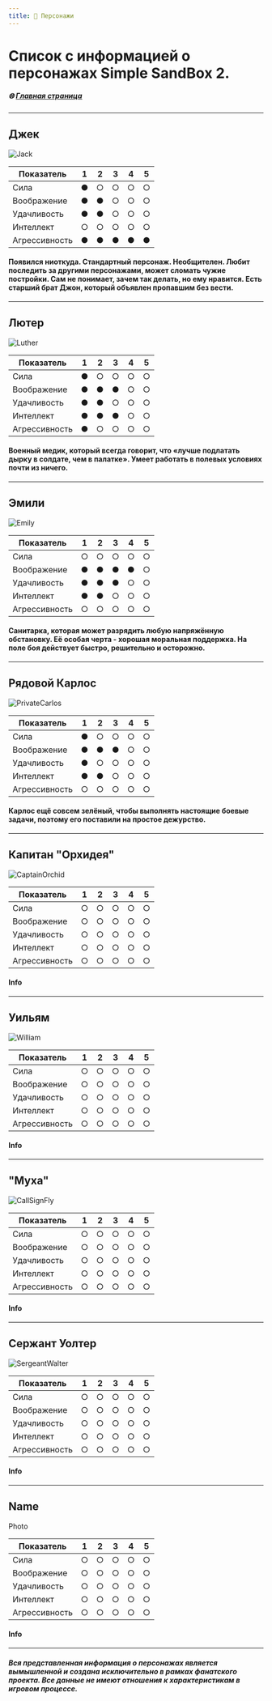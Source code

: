 ```yaml
---
title: 👤 Персонажи
---
```


# Список с информацией о персонажах Simple SandBox 2.

##### 🌐 [Главная страница](./index.md)

- - - - -

## Джек

![Jack](https://github.com/GamzeeChert/gamzeechert.github.io/blob/main/_playerspictures%2FJack.png?raw=true)

| Показатель   | 1 | 2 | 3 | 4 | 5 |  
|--------------|---|---|---|---|---|  
| Сила         | ● | ○ | ○ | ○ | ○ |  
| Воображение  | ● | ● | ○ | ○ | ○ |  
| Удачливость  | ● | ● | ○ | ○ | ○ |  
| Интеллект    | ○ | ○ | ○ | ○ | ○ |  
| Агрессивность| ● | ● | ● | ● | ● |

#### Появился ниоткуда. Стандартный персонаж. Необщителен. Любит последить за другими персонажами, может сломать чужие постройки. Сам не понимает, зачем так делать, но ему нравится. Есть старший брат Джон, который объявлен пропавшим без вести.

- - - - -

## Лютер

![Luther](https://github.com/GamzeeChert/gamzeechert.github.io/blob/main/_playerspictures%2FLuther.png?raw=true)

| Показатель   | 1 | 2 | 3 | 4 | 5 |  
|--------------|---|---|---|---|---|  
| Сила         | ● | ○ | ○ | ○ | ○ |  
| Воображение  | ● | ● | ● | ○ | ○ |  
| Удачливость  | ● | ● | ○ | ○ | ○ |  
| Интеллект    | ● | ● | ● | ○ | ○ |  
| Агрессивность| ● | ○ | ○ | ○ | ○ |

#### Военный медик, который всегда говорит, что «лучше подлатать дырку в солдате, чем в палатке». Умеет работать в полевых условиях почти из ничего.

- - - - -

## Эмили

![Emily](https://github.com/GamzeeChert/gamzeechert.github.io/blob/main/_playerspictures%2FEmily.png?raw=true)

| Показатель   | 1 | 2 | 3 | 4 | 5 |  
|--------------|---|---|---|---|---|  
| Сила         | ○ | ○ | ○ | ○ | ○ |  
| Воображение  | ● | ● | ● | ● | ○ |  
| Удачливость  | ● | ● | ● | ○ | ○ |  
| Интеллект    | ● | ● | ○ | ○ | ○ |  
| Агрессивность| ○ | ○ | ○ | ○ | ○ |

#### Санитарка, которая может разрядить любую напряжённую обстановку. Её особая черта - хорошая моральная поддержка. На поле боя действует быстро, решительно и осторожно.

- - - - -

## Рядовой Карлос

![PrivateCarlos](https://github.com/GamzeeChert/gamzeechert.github.io/blob/main/_playerspictures%2FPrivateCarlos.png?raw=true)

| Показатель   | 1 | 2 | 3 | 4 | 5 |  
|--------------|---|---|---|---|---|  
| Сила         | ● | ○ | ○ | ○ | ○ |  
| Воображение  | ● | ● | ● | ○ | ○ |  
| Удачливость  | ● | ○ | ○ | ○ | ○ |  
| Интеллект    | ● | ● | ○ | ○ | ○ |  
| Агрессивность| ○ | ○ | ○ | ○ | ○ |

#### Карлос ещё совсем зелёный, чтобы выполнять настоящие боевые задачи, поэтому его поставили на простое дежурство.

- - - - -

## Капитан "Орхидея"

![CaptainOrchid](https://github.com/GamzeeChert/gamzeechert.github.io/blob/main/_playerspictures%2FCaptainOrchid.png?raw=true)

| Показатель   | 1 | 2 | 3 | 4 | 5 |  
|--------------|---|---|---|---|---|  
| Сила         | ○ | ○ | ○ | ○ | ○ |  
| Воображение  | ○ | ○ | ○ | ○ | ○ |  
| Удачливость  | ○ | ○ | ○ | ○ | ○ |  
| Интеллект    | ○ | ○ | ○ | ○ | ○ |  
| Агрессивность| ○ | ○ | ○ | ○ | ○ |

#### Info

- - - - -

## Уильям

![William](https://github.com/GamzeeChert/gamzeechert.github.io/blob/main/_playerspictures%2FWilliam.png?raw=true)

| Показатель   | 1 | 2 | 3 | 4 | 5 |  
|--------------|---|---|---|---|---|  
| Сила         | ○ | ○ | ○ | ○ | ○ |  
| Воображение  | ○ | ○ | ○ | ○ | ○ |  
| Удачливость  | ○ | ○ | ○ | ○ | ○ |  
| Интеллект    | ○ | ○ | ○ | ○ | ○ |  
| Агрессивность| ○ | ○ | ○ | ○ | ○ |

#### Info

- - - - -

## "Муха"

![CallSignFly](https://github.com/GamzeeChert/gamzeechert.github.io/blob/main/_playerspictures%2FCallSignFly.png?raw=true)

| Показатель   | 1 | 2 | 3 | 4 | 5 |  
|--------------|---|---|---|---|---|  
| Сила         | ○ | ○ | ○ | ○ | ○ |  
| Воображение  | ○ | ○ | ○ | ○ | ○ |  
| Удачливость  | ○ | ○ | ○ | ○ | ○ |  
| Интеллект    | ○ | ○ | ○ | ○ | ○ |  
| Агрессивность| ○ | ○ | ○ | ○ | ○ |

#### Info

- - - - -

## Сержант Уолтер

![SergeantWalter](https://github.com/GamzeeChert/gamzeechert.github.io/blob/main/_playerspictures%2FSergeantWalter.png?raw=true)

| Показатель   | 1 | 2 | 3 | 4 | 5 |  
|--------------|---|---|---|---|---|  
| Сила         | ○ | ○ | ○ | ○ | ○ |  
| Воображение  | ○ | ○ | ○ | ○ | ○ |  
| Удачливость  | ○ | ○ | ○ | ○ | ○ |  
| Интеллект    | ○ | ○ | ○ | ○ | ○ |  
| Агрессивность| ○ | ○ | ○ | ○ | ○ |

#### Info

- - - - -

## Name

Photo

| Показатель   | 1 | 2 | 3 | 4 | 5 |  
|--------------|---|---|---|---|---|  
| Сила         | ○ | ○ | ○ | ○ | ○ |  
| Воображение  | ○ | ○ | ○ | ○ | ○ |  
| Удачливость  | ○ | ○ | ○ | ○ | ○ |  
| Интеллект    | ○ | ○ | ○ | ○ | ○ |  
| Агрессивность| ○ | ○ | ○ | ○ | ○ |

#### Info

- - - - -

##### Вся представленная информация о персонажах является вымышленной и создана исключительно в рамках фанатского проекта. Все данные не имеют отношения к характеристикам в игровом процессе.

